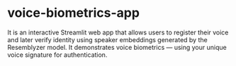 # voice-biometrics-app
It is an interactive Streamlit web app that allows users to register their voice and later verify identity using speaker embeddings generated by the Resemblyzer model. It demonstrates voice biometrics — using your unique voice signature for authentication.
